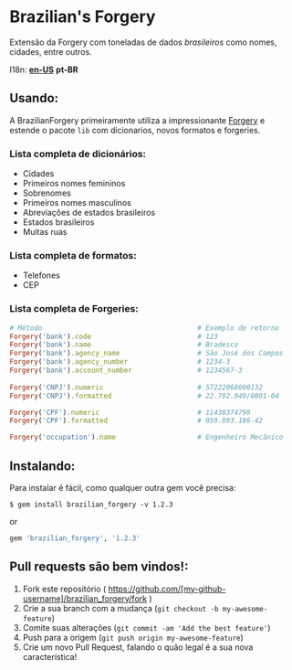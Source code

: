 # Brazilian's Forgery

Extensão da Forgery com toneladas de dados *brasileiros* como nomes, cidades, entre outros.

I18n: **[en-US](/README.md)** **pt-BR**

## Usando:

A BrazilianForgery primeiramente utiliza a impressionante [Forgery](https://github.com/sevenwire/forgery)
e estende o pacote `lib` com dicionarios, novos formatos e forgeries.


### Lista completa de dicionários:

* Cidades
* Primeiros nomes femininos
* Sobrenomes
* Primeiros nomes masculinos
* Abreviações de estados brasileiros
* Estados brasileiros
* Muitas ruas


### Lista completa de formatos:

* Telefones
* CEP


### Lista completa de Forgeries:

```ruby
# Método                                      # Exemplo de retorno
Forgery('bank').code                          # 123
Forgery('bank').name                          # Bradesco
Forgery('bank').agency_name                   # São José dos Campos
Forgery('bank').agency_number                 # 1234-3
Forgery('bank').account_number                # 1234567-3
                                                
Forgery('CNPJ').numeric                       # 57222068000132
Forgery('CNPJ').formatted                     # 22.792.949/0001-04

Forgery('CPF').numeric                        # 11438374798
Forgery('CPF').formatted                      # 059.893.186-42

Forgery('occupation').name                    # Engenheiro Mecânico
```

## Instalando:

Para instalar é fácil, como qualquer outra gem você precisa:

```console
$ gem install brazilian_forgery -v 1.2.3
```

or

```ruby
gem 'brazilian_forgery', '1.2.3'
```


## Pull requests são bem vindos!:

1. Fork este repositório ( https://github.com/[my-github-username]/brazilian_forgery/fork )
2. Crie a sua branch com a mudança (`git checkout -b my-awesome-feature`)
3. Comite suas alterações (`git commit -am 'Add the best feature'`)
4. Push para a origem (`git push origin my-awesome-feature`)
5. Crie um novo Pull Request, falando o quão legal é a sua nova característica!
